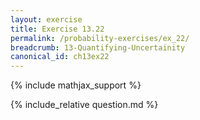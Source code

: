 ```yaml
---
layout: exercise
title: Exercise 13.22
permalink: /probability-exercises/ex_22/
breadcrumb: 13-Quantifying-Uncertainity
canonical_id: ch13ex22
---
```


{% include mathjax_support %}
<div id="hiddden">{% include_relative question.md %}</div>